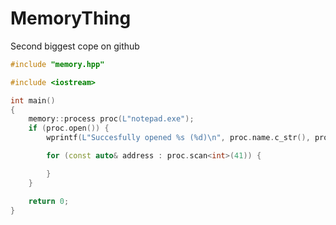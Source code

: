 # MemoryThing
Second biggest cope on github

```cpp
#include "memory.hpp"

#include <iostream>

int main()
{
	memory::process proc(L"notepad.exe");
	if (proc.open()) {
		wprintf(L"Succesfully opened %s (%d)\n", proc.name.c_str(), proc.id);

		for (const auto& address : proc.scan<int>(41)) {

		}
	}

	return 0;
}
```
